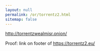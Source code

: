 ```yaml
---
layout: null
permalink: /or/torrentz2.html
sitemap: false
---
```


http://torrentzwealmisr.onion/

Proof: link on footer of https://torrentz2.eu/
